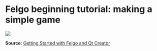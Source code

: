 # Felgo beginning tutorial: making a simple game

![](https://felgo.com/doc/images/get-started-final.png)

**Source**: [Getting Started with Felgo and Qt Creator](https://felgo.com/doc/felgo-get-started-games/)